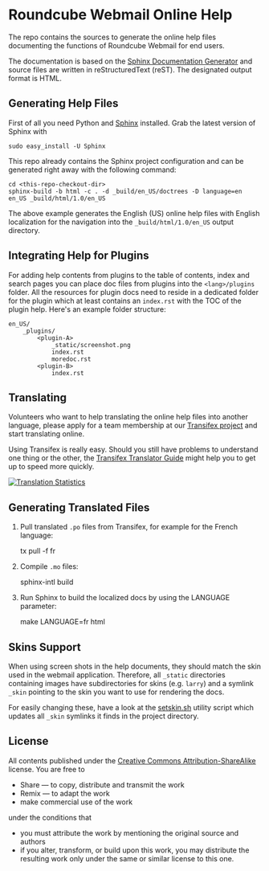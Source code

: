 Roundcube Webmail Online Help
=============================

The repo contains the sources to generate the online help files documenting
the functions of Roundcube Webmail for end users.

The documentation is based on the [Sphinx Documentation Generator][sphinx] and
source files are written in reStructuredText (reST). The designated output format is HTML.


Generating Help Files
---------------------

First of all you need Python and [Sphinx][sphinx] installed. Grab the latest version of Sphinx with

	sudo easy_install -U Sphinx

This repo already contains the Sphinx project configuration and can be generated
right away with the following command:

	cd <this-repo-checkout-dir>
	sphinx-build -b html -c . -d _build/en_US/doctrees -D language=en en_US _build/html/1.0/en_US

The above example generates the English (US) online help files with English localization
for the navigation into the `_build/html/1.0/en_US` output directory.


Integrating Help for Plugins
----------------------------

For adding help contents from plugins to the table of contents, index and search pages you can
place doc files from plugins into the `<lang>/plugins` folder. All the resources for plugin docs need
to reside in a dedicated folder for the plugin which at least contains an `index.rst` with the TOC
of the plugin help. Here's an example folder structure:

    en_US/
        _plugins/
            <plugin-A>
                _static/screenshot.png
                index.rst
                moredoc.rst
            <plugin-B>
                index.rst


Translating
-----------

Volunteers who want to help translating the online help files into another language, please apply
for a team membership at our [Transifex project][transifex] and start translating online.

Using Transifex is really easy. Should you still have problems to understand one thing or the other,
the [Transifex Translator Guide][transifex-guide] might help you to get up to speed more quickly.

[![Translation Statistics][transifex-stats]][transifex]


Generating Translated Files
---------------------------

1. Pull translated `.po` files from Transifex, for example for the French language:

	tx pull -f fr

2. Compile `.mo` files:

	sphinx-intl build

3. Run Sphinx to build the localized docs by using the LANGUAGE parameter:

	make LANGUAGE=fr html


Skins Support
-------------

When using screen shots in the help documents, they should match the skin used in the webmail application.
Therefore, all `_static` directories containing images have subdirectories for skins (e.g. `larry`) and a
symlink `_skin` pointing to the skin you want to use for rendering the docs.

For easily changing these, have a look at the [setskin.sh](setskin.sh) utility script which updates all
`_skin` symlinks it finds in the project directory.


License
-------

All contents published under the [Creative Commons Attribution-ShareAlike][cc-by-sa] license.
You are free to

* Share — to copy, distribute and transmit the work
* Remix — to adapt the work
* make commercial use of the work

under the conditions that

* you must attribute the work by mentioning the original source and authors
* if you alter, transform, or build upon this work, you may distribute the resulting work only under the same or similar license to this one.


[sphinx]: http://sphinx-doc.org
[github-fork]: https://help.github.com/articles/fork-a-repo
[github-pull]: https://help.github.com/articles/using-pull-requests
[cc-by-sa]: http://creativecommons.org/licenses/by-sa/3.0/
[transifex]: https://www.transifex.com/projects/p/roundcube-webmail-help
[transifex-guide]: http://docs.transifex.com/guides/translators
[transifex-stats]: https://www.transifex.com/projects/p/roundcube-webmail-help/chart/image_png
